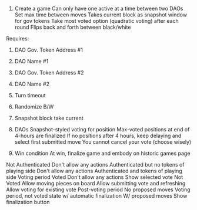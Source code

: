 1. Create a game
   Can only have one active at a time between two DAOs
   Set max time between moves
   Takes current block as snapshot window for gov tokens
   Take most voted option (quadratic voting) after each round
   Flips back and forth between black/white

Requires:

1. DAO Gov. Token Address #1
2. DAO Name #1
3. DAO Gov. Token Address #2
4. DAO Name #2
5. Turn timeout
6. Randomize B/W
7. Snapshot block take current

8. DAOs
   Snapshot-styled voting for position
   Max-voted positions at end of 4-hours are finalized
   If no positions after 4 hours, keep delaying and select first submitted move
   You cannot cancel your vote (choose wisely)

9. Win condition
   At win, finalize game and embody on historic games page

Not Authenticated
Don't allow any actions
Authenticated but no tokens of playing side
Don't allow any actions
Authenticated and tokens of playing side
Voting period
Voted
Don't allow any actions
Show selected vote
Not Voted
Allow moving pieces on board
Allow submitting vote and refreshing
Allow voting for existing vote
Post-voting period
No proposed moves
Voting period, not voted state w/ automatic finalization
W/ proposed moves
Show finalization button
